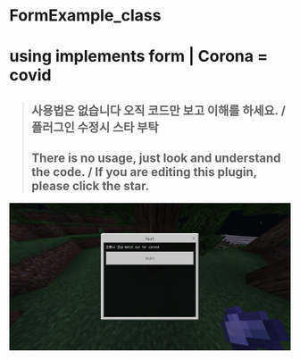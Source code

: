 # FormExample_class
# using implements form | Corona = covid
> ## 사용법은 없습니다 오직 코드만 보고 이해를 하세요. / 플러그인 수정시 스타 부탁 
> ## There is no usage, just look and understand the code. / If you are editing this plugin, please click the star.
![](form.png)
